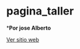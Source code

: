 # pagina_taller

***Por jose Alberto**

<a href="https://joseiglesia.github.io/pagina_taller/"
target="_blank">Ver sitio web</a>